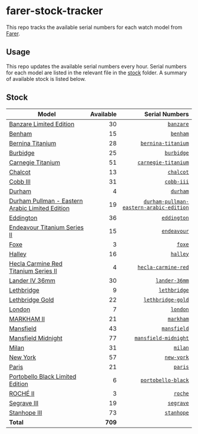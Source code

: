 # farer-stock-tracker

This repo tracks the available serial numbers for each watch model from [Farer](https://farer.com).

## Usage

This repo updates the available serial numbers every hour. Serial numbers for each model are listed in the relevant file in the [stock](./stock) folder. A summary of available stock is listed below.

## Stock

| Model | Available | Serial Numbers |
| ----- | --------: | -------------: |
| [Banzare Limited Edition](https://usd.farer.com/products/banzare) | 30 | [`banzare`](./stock/banzare) |
| [Benham](https://usd.farer.com/products/benham) | 15 | [`benham`](./stock/benham) |
| [Bernina Titanium](https://usd.farer.com/products/bernina-titanium) | 28 | [`bernina-titanium`](./stock/bernina-titanium) |
| [Burbidge](https://usd.farer.com/products/burbidge) | 25 | [`burbidge`](./stock/burbidge) |
| [Carnegie Titanium](https://usd.farer.com/products/carnegie-titanium) | 51 | [`carnegie-titanium`](./stock/carnegie-titanium) |
| [Chalcot](https://usd.farer.com/products/chalcot) | 13 | [`chalcot`](./stock/chalcot) |
| [Cobb III](https://usd.farer.com/products/cobb-iii) | 31 | [`cobb-iii`](./stock/cobb-iii) |
| [Durham](https://usd.farer.com/products/durham) | 4 | [`durham`](./stock/durham) |
| [Durham Pullman - Eastern Arabic Limited Edition](https://usd.farer.com/products/durham-pullman-eastern-arabic-edition) | 19 | [`durham-pullman-eastern-arabic-edition`](./stock/durham-pullman-eastern-arabic-edition) |
| [Eddington](https://usd.farer.com/products/eddington) | 36 | [`eddington`](./stock/eddington) |
| [Endeavour Titanium Series II](https://usd.farer.com/products/endeavour) | 15 | [`endeavour`](./stock/endeavour) |
| [Foxe](https://usd.farer.com/products/foxe) | 3 | [`foxe`](./stock/foxe) |
| [Halley](https://usd.farer.com/products/halley) | 16 | [`halley`](./stock/halley) |
| [Hecla Carmine Red Titanium Series II](https://usd.farer.com/products/hecla-carmine-red) | 4 | [`hecla-carmine-red`](./stock/hecla-carmine-red) |
| [Lander IV 36mm](https://usd.farer.com/products/lander-36mm) | 30 | [`lander-36mm`](./stock/lander-36mm) |
| [Lethbridge](https://usd.farer.com/products/lethbridge) | 9 | [`lethbridge`](./stock/lethbridge) |
| [Lethbridge Gold](https://usd.farer.com/products/lethbridge-gold) | 22 | [`lethbridge-gold`](./stock/lethbridge-gold) |
| [London](https://usd.farer.com/products/london) | 7 | [`london`](./stock/london) |
| [MARKHAM II](https://usd.farer.com/products/markham) | 21 | [`markham`](./stock/markham) |
| [Mansfield](https://usd.farer.com/products/mansfield) | 43 | [`mansfield`](./stock/mansfield) |
| [Mansfield Midnight](https://usd.farer.com/products/mansfield-midnight) | 77 | [`mansfield-midnight`](./stock/mansfield-midnight) |
| [Milan](https://usd.farer.com/products/milan) | 31 | [`milan`](./stock/milan) |
| [New York](https://usd.farer.com/products/new-york) | 57 | [`new-york`](./stock/new-york) |
| [Paris](https://usd.farer.com/products/paris) | 21 | [`paris`](./stock/paris) |
| [Portobello Black Limited Edition](https://usd.farer.com/products/portobello-black) | 6 | [`portobello-black`](./stock/portobello-black) |
| [ROCHÉ II](https://usd.farer.com/products/roche) | 3 | [`roche`](./stock/roche) |
| [Segrave III](https://usd.farer.com/products/segrave) | 19 | [`segrave`](./stock/segrave) |
| [Stanhope III](https://usd.farer.com/products/stanhope) | 73 | [`stanhope`](./stock/stanhope) |
| **Total** | **709** | |
